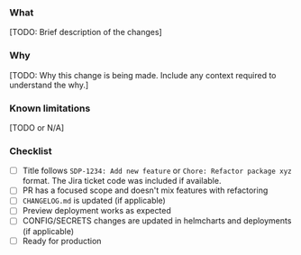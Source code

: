 ### What

[TODO: Brief description of the changes]

### Why

[TODO: Why this change is being made. Include any context required to understand the why.]

### Known limitations

[TODO or N/A]

### Checklist

- [ ] Title follows `SDP-1234: Add new feature` or `Chore: Refactor package xyz` format. The Jira ticket code was included if available.
- [ ] PR has a focused scope and doesn't mix features with refactoring
- [ ] `CHANGELOG.md` is updated (if applicable)
- [ ] Preview deployment works as expected
- [ ] CONFIG/SECRETS changes are updated in helmcharts and deployments (if applicable)
- [ ] Ready for production
